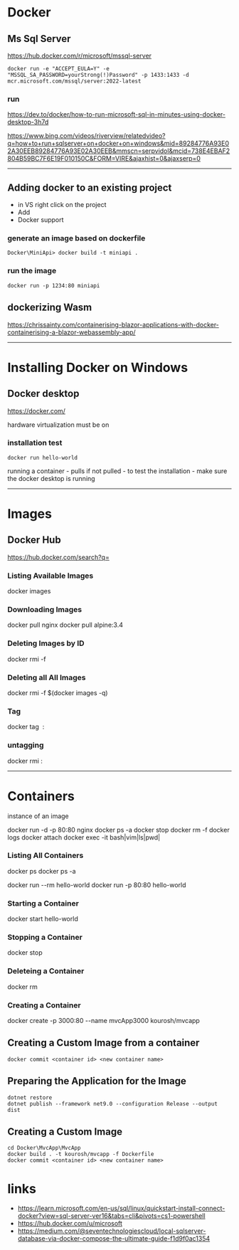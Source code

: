 # Docker

## Ms Sql Server

https://hub.docker.com/r/microsoft/mssql-server

````
docker run -e "ACCEPT_EULA=Y" -e "MSSQL_SA_PASSWORD=yourStrong(!)Password" -p 1433:1433 -d mcr.microsoft.com/mssql/server:2022-latest
````
### run
https://dev.to/docker/how-to-run-microsoft-sql-in-minutes-using-docker-desktop-3h7d

https://www.bing.com/videos/riverview/relatedvideo?q=how+to+run+sqlserver+on+docker+on+windows&mid=89284776A93E02A30EEB89284776A93E02A30EEB&mmscn=serpvidol&mcid=738E4EBAF2804B59BC7F6E19F010150C&FORM=VIRE&ajaxhist=0&ajaxserp=0

---
## Adding docker to an existing project
- in VS right click on the project
- Add
- Docker support
### generate an image based on dockerfile
````
Docker\MiniApi> docker build -t miniapi .
````
### run the image
````
docker run -p 1234:80 miniapi
````
## dockerizing Wasm

https://chrissainty.com/containerising-blazor-applications-with-docker-containerising-a-blazor-webassembly-app/

---
# Installing Docker on Windows
## Docker desktop

https://docker.com/

hardware virtualization must be on

### installation test
````
docker run hello-world
````
running a container - pulls if not pulled - to test the installation - make sure the docker desktop is running

---

# Images
## Docker Hub

https://hub.docker.com/search?q=

### Listing Available Images
docker images
### Downloading Images
docker pull nginx
docker pull alpine:3.4
### Deleting Images by ID
docker rmi -f <image id>
### Deleting all All Images
docker rmi -f $(docker images -q)
### Tag
docker tag <image id> <image name>:<tag name>
### untagging
docker rmi <image name>:<tag name>

---

# Containers
instance of an image

docker run -d -p 80:80 nginx
docker ps -a
docker stop <conainer id>
docker rm -f <conainer id>
docker logs <conainer id>
docker attach <conainer id>
docker exec -it <conainer id> bash|vim|ls|pwd|<command>
### Listing All Containers
docker ps
docker ps -a

docker run --rm hello-world
docker run -p 80:80 hello-world
### Starting a Container
docker start hello-world
### Stopping a Container
docker stop <container id>
### Deleteing a Container
docker rm <container id>
### Creating a Container
docker create -p 3000:80 --name mvcApp3000 kourosh/mvcapp

## Creating a Custom Image from a container
````
docker commit <container id> <new container name>
````

## Preparing the Application for the Image
````
dotnet restore
dotnet publish --framework net9.0 --configuration Release --output dist
````
## Creating a Custom Image
````
cd Docker\MvcApp\MvcApp
docker build . -t kourosh/mvcapp -f Dockerfile
docker commit <container id> <new container name>
````

# links
- https://learn.microsoft.com/en-us/sql/linux/quickstart-install-connect-docker?view=sql-server-ver16&tabs=cli&pivots=cs1-powershell
- https://hub.docker.com/u/microsoft
- https://medium.com/@seventechnologiescloud/local-sqlserver-database-via-docker-compose-the-ultimate-guide-f1d9f0ac1354
